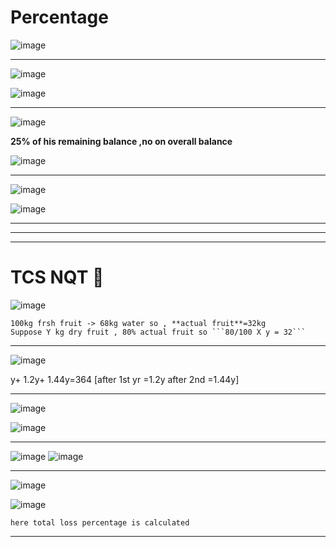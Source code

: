 # Percentage


![image](https://user-images.githubusercontent.com/77873383/183224696-379815a4-1b59-40e8-ab8a-ee1d266ffdd1.png)

---

![image](https://user-images.githubusercontent.com/77873383/184059177-9bd273a0-b0d7-4af4-8fa9-3779453ba0fb.png)

![image](https://user-images.githubusercontent.com/77873383/184059189-ac198424-d376-4dad-b0ee-8e8638b55420.png)

---

![image](https://user-images.githubusercontent.com/77873383/184059311-38315b32-3fae-4939-92cf-e2b879069cfe.png)

**25% of his remaining balance ,no on overall balance**

![image](https://user-images.githubusercontent.com/77873383/184059365-493a4457-9f5a-4df1-84e4-ea856725db37.png)

---

![image](https://user-images.githubusercontent.com/77873383/184059556-d38a48c8-5d79-4c8c-8d63-237e91a32f5f.png)

![image](https://user-images.githubusercontent.com/77873383/184059564-65e80ff1-1de8-4a32-a799-87d9e1b22723.png)

---
---

---

# TCS NQT 🤩

![image](https://user-images.githubusercontent.com/77873383/184801216-a143e4ca-d8ba-4f5b-8415-c888cda77218.png)

```
100kg frsh fruit -> 68kg water so , **actual fruit**=32kg
Suppose Y kg dry fruit , 80% actual fruit so ```80/100 X y = 32```
```
---

![image](https://user-images.githubusercontent.com/77873383/184802154-e151a923-f675-46ad-b07f-76ef363bd591.png)

y+ 1.2y+ 1.44y=364
[after 1st yr =1.2y after 2nd =1.44y]

---

![image](https://user-images.githubusercontent.com/77873383/184804430-1ec98079-d131-4ba7-8504-ef7118c77e7f.png)

![image](https://user-images.githubusercontent.com/77873383/184804446-c14cf45a-5fa2-4743-b81a-a08b41a41f3b.png)

---

![image](https://user-images.githubusercontent.com/77873383/184807189-cc859fe0-2b5f-4ffb-ab73-c166f2065157.png)
![image](https://user-images.githubusercontent.com/77873383/184807213-f59d11cd-40d3-4a72-8144-76853e9aff20.png)

---
![image](https://user-images.githubusercontent.com/77873383/184807670-c5e00b60-f525-4852-b8ff-de97f1aeecd7.png)

![image](https://user-images.githubusercontent.com/77873383/184807691-25e8c5d5-aff8-4a09-9a67-1af83513ffb9.png)

```here total loss percentage is calculated```

---



